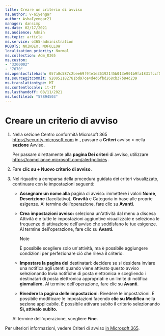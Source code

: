 ```yaml
---
title: Creare un criterio di avviso
ms.author: v-aiyengar
author: AshaIyengar21
manager: dansimp
ms.date: 02/17/2021
ms.audience: Admin
ms.topic: article
ms.service: o365-administration
ROBOTS: NOINDEX, NOFOLLOW
localization_priority: Normal
ms.collection: Adm_O365
ms.custom:
- "3200002"
- "7670"
ms.openlocfilehash: 057a0c587c2bee69f94e1e35192145b013e901b9fa1831fccf566e7e64de5261
ms.sourcegitcommit: 920051182781bd97ce4d4d6fbd268cb37b84d239
ms.translationtype: MT
ms.contentlocale: it-IT
ms.lasthandoff: 08/11/2021
ms.locfileid: "57894503"
---
```

# <a name="create-an-alert-policy"></a>Creare un criterio di avviso

1. Nella sezione Centro conformità Microsoft 365 <https://security.microsoft.com> in , passare a **Criteri** avviso \>  nella **sezione** Avviso.

   Per passare direttamente alla **pagina Dei criteri** di avviso, utilizzare <https://compliance.microsoft.com/alertpolicies> .

2. Fare **clic su + Nuovo criterio di avviso.**
3. Nel riquadro a comparsa della procedura guidata dei criteri visualizzato, continuare con le impostazioni seguenti:
   - **Assegnare un nome alla** pagina di avviso: immettere  i valori **Nome**, **Descrizione** (facoltativo), **Gravità** e Categoria in base alle proprie esigenze. Al termine dell'operazione, fare clic su **Avanti**.
   - **Crea impostazioni avviso:** seleziona  un'attività dal menu a discesa Attività è e tutte le impostazioni aggiuntive visualizzate e seleziona le frequenze di attivazione dell'avviso che soddisfano le tue esigenze. Al termine dell'operazione, fare clic su **Avanti**.

     > [!NOTE]
     > È possibile scegliere solo un'attività, ma è possibile aggiungere condizioni per perfezionare ciò che rileva il criterio.

   - **Impostare la pagina dei** destinatari: decidere se si desidera inviare una notifica  agli utenti quando viene attivato questo avviso selezionando Invia notifiche di posta elettronica e scegliendo i destinatari di posta elettronica appropriati e un limite di notifica **giornaliero.**  Al termine dell'operazione, fare clic su **Avanti**.
   - **Rivedere la pagina delle impostazioni**: Rivedere le impostazioni. È possibile modificare le impostazioni facendo **clic su Modifica** nella sezione applicabile. È possibile attivare subito il criterio selezionando **Sì, attivalo subito.**

   Al termine dell'operazione, scegliere **Fine**.

Per ulteriori informazioni, vedere Criteri di avviso [in Microsoft 365](https://docs.microsoft.com/microsoft-365/compliance/alert-policies).
